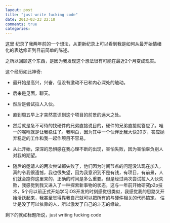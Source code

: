 ```yaml
---
layout: post
title: "just write fucking code"
date: 2013-03-23 22:10
comments: true
categories: 
---
```


[这里](https://gist.github.com/myrual/f46d60abdd06eb2deed4/revisions) 纪录了我两年前的一个想法，从更新纪录上可以看到我是如何从最开始情绪化的表达修正到目前简单的陈述。

之所以回顾这个东西，是因为我发现这个想法很有可能在最近2个月变成现实。

这个经历如此神奇:

*  最开始是高兴，兴奋，但没有激动不已和内心深处的触动。

*  后来是见面，聊天。

*  然后是尝试拉人入伙。

*  直到周五早上才突然意识到这个项目的前景的远大之处。

*  然后就是急不可待的找硬件的兄弟直接说目的，硬件的兄弟直接就答应了。唯一的嘱咐就是让我稳住了。我明白，因为其中一个伙伴比我大快20岁，答应抛弃稳定的工作和我一起作项目不容易。

*  从此开始，深深的恐惧感在我心理不断的出现，害怕失败，因为害怕辜负别人对我的期望。

*  随后的邀请人的两次尝试都失败了，他们因为时间节点的问题没法现在加入，真的令我很遗憾，我也很失望，因为我意识到不是有钱，有项目，有前景，人们就会跑你这里来的，正确的时间是多么重要。但是经过两次尝试拉人入伙失败，我感觉到我又进入了一种探索新事物的状态，这与一年前开始研究p2p技术，5个月以前正式开始学习iOS开发的时刻感觉很类似，我感觉我的思路又开始活跃起来，我甚至觉得靠我自己就可以把所有的与硬件相关的代码搞定。
估计是没了可以依靠的人，所以激发了自己的斗志的缘故。

剩下的就如标题所说，just writing fucking code





